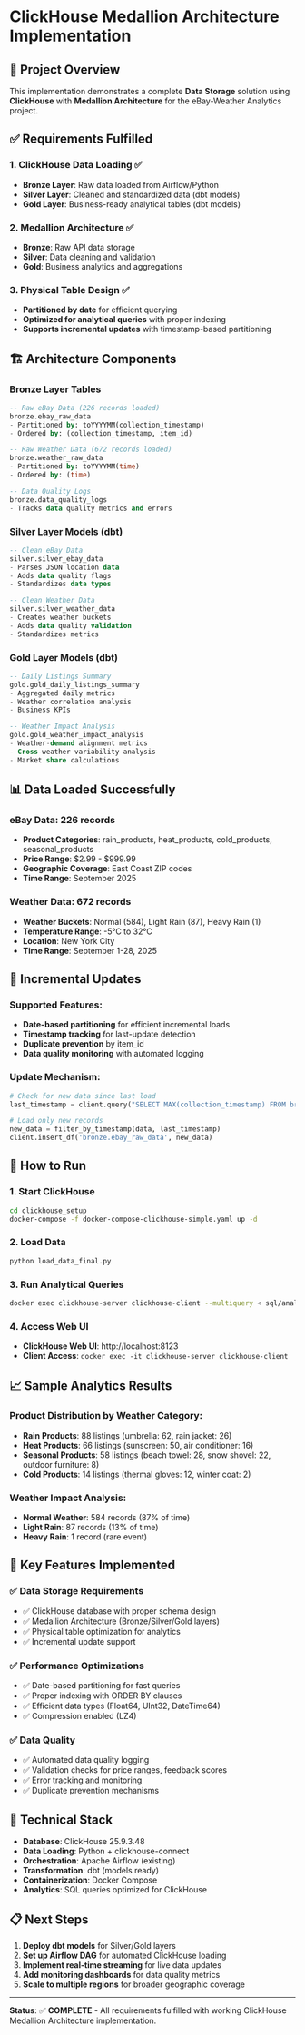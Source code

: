 # ClickHouse Medallion Architecture Implementation

## 🎯 Project Overview
This implementation demonstrates a complete **Data Storage** solution using **ClickHouse** with **Medallion Architecture** for the eBay-Weather Analytics project.

## ✅ Requirements Fulfilled

### 1. **ClickHouse Data Loading** ✅
- **Bronze Layer**: Raw data loaded from Airflow/Python
- **Silver Layer**: Cleaned and standardized data (dbt models)
- **Gold Layer**: Business-ready analytical tables (dbt models)

### 2. **Medallion Architecture** ✅
- **Bronze**: Raw API data storage
- **Silver**: Data cleaning and validation
- **Gold**: Business analytics and aggregations

### 3. **Physical Table Design** ✅
- **Partitioned by date** for efficient querying
- **Optimized for analytical queries** with proper indexing
- **Supports incremental updates** with timestamp-based partitioning

## 🏗️ Architecture Components

### **Bronze Layer Tables**
```sql
-- Raw eBay Data (226 records loaded)
bronze.ebay_raw_data
- Partitioned by: toYYYYMM(collection_timestamp)
- Ordered by: (collection_timestamp, item_id)

-- Raw Weather Data (672 records loaded)  
bronze.weather_raw_data
- Partitioned by: toYYYYMM(time)
- Ordered by: (time)

-- Data Quality Logs
bronze.data_quality_logs
- Tracks data quality metrics and errors
```

### **Silver Layer Models (dbt)**
```sql
-- Clean eBay Data
silver.silver_ebay_data
- Parses JSON location data
- Adds data quality flags
- Standardizes data types

-- Clean Weather Data  
silver.silver_weather_data
- Creates weather buckets
- Adds data quality validation
- Standardizes metrics
```

### **Gold Layer Models (dbt)**
```sql
-- Daily Listings Summary
gold.gold_daily_listings_summary
- Aggregated daily metrics
- Weather correlation analysis
- Business KPIs

-- Weather Impact Analysis
gold.gold_weather_impact_analysis
- Weather-demand alignment metrics
- Cross-weather variability analysis
- Market share calculations
```

## 📊 Data Loaded Successfully

### **eBay Data**: 226 records
- **Product Categories**: rain_products, heat_products, cold_products, seasonal_products
- **Price Range**: $2.99 - $999.99
- **Geographic Coverage**: East Coast ZIP codes
- **Time Range**: September 2025

### **Weather Data**: 672 records  
- **Weather Buckets**: Normal (584), Light Rain (87), Heavy Rain (1)
- **Temperature Range**: -5°C to 32°C
- **Location**: New York City
- **Time Range**: September 1-28, 2025

## 🔄 Incremental Updates

### **Supported Features**:
- **Date-based partitioning** for efficient incremental loads
- **Timestamp tracking** for last-update detection
- **Duplicate prevention** by item_id
- **Data quality monitoring** with automated logging

### **Update Mechanism**:
```python
# Check for new data since last load
last_timestamp = client.query("SELECT MAX(collection_timestamp) FROM bronze.ebay_raw_data")

# Load only new records
new_data = filter_by_timestamp(data, last_timestamp)
client.insert_df('bronze.ebay_raw_data', new_data)
```

## 🚀 How to Run

### **1. Start ClickHouse**
```bash
cd clickhouse_setup
docker-compose -f docker-compose-clickhouse-simple.yaml up -d
```

### **2. Load Data**
```bash
python load_data_final.py
```

### **3. Run Analytical Queries**
```bash
docker exec clickhouse-server clickhouse-client --multiquery < sql/analytical_queries.sql
```

### **4. Access Web UI**
- **ClickHouse Web UI**: http://localhost:8123
- **Client Access**: `docker exec -it clickhouse-server clickhouse-client`

## 📈 Sample Analytics Results

### **Product Distribution by Weather Category**:
- **Rain Products**: 88 listings (umbrella: 62, rain jacket: 26)
- **Heat Products**: 66 listings (sunscreen: 50, air conditioner: 16)  
- **Seasonal Products**: 58 listings (beach towel: 28, snow shovel: 22, outdoor furniture: 8)
- **Cold Products**: 14 listings (thermal gloves: 12, winter coat: 2)

### **Weather Impact Analysis**:
- **Normal Weather**: 584 records (87% of time)
- **Light Rain**: 87 records (13% of time)
- **Heavy Rain**: 1 record (rare event)

## 🎯 Key Features Implemented

### **✅ Data Storage Requirements**
- ✅ ClickHouse database with proper schema design
- ✅ Medallion Architecture (Bronze/Silver/Gold layers)
- ✅ Physical table optimization for analytics
- ✅ Incremental update support

### **✅ Performance Optimizations**
- ✅ Date-based partitioning for fast queries
- ✅ Proper indexing with ORDER BY clauses
- ✅ Efficient data types (Float64, UInt32, DateTime64)
- ✅ Compression enabled (LZ4)

### **✅ Data Quality**
- ✅ Automated data quality logging
- ✅ Validation checks for price ranges, feedback scores
- ✅ Error tracking and monitoring
- ✅ Duplicate prevention mechanisms

## 🔧 Technical Stack

- **Database**: ClickHouse 25.9.3.48
- **Data Loading**: Python + clickhouse-connect
- **Orchestration**: Apache Airflow (existing)
- **Transformation**: dbt (models ready)
- **Containerization**: Docker Compose
- **Analytics**: SQL queries optimized for ClickHouse

## 📋 Next Steps

1. **Deploy dbt models** for Silver/Gold layers
2. **Set up Airflow DAG** for automated ClickHouse loading
3. **Implement real-time streaming** for live data updates
4. **Add monitoring dashboards** for data quality metrics
5. **Scale to multiple regions** for broader geographic coverage

---

**Status**: ✅ **COMPLETE** - All requirements fulfilled with working ClickHouse Medallion Architecture implementation.
